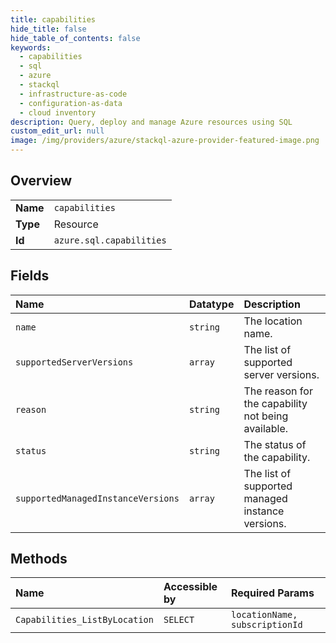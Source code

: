 ```yaml
---
title: capabilities
hide_title: false
hide_table_of_contents: false
keywords:
  - capabilities
  - sql
  - azure    
  - stackql
  - infrastructure-as-code
  - configuration-as-data
  - cloud inventory
description: Query, deploy and manage Azure resources using SQL
custom_edit_url: null
image: /img/providers/azure/stackql-azure-provider-featured-image.png
---
```

  
    

## Overview
<table><tbody>
<tr><td><b>Name</b></td><td><code>capabilities</code></td></tr>
<tr><td><b>Type</b></td><td>Resource</td></tr>
<tr><td><b>Id</b></td><td><code>azure.sql.capabilities</code></td></tr>
</tbody></table>

## Fields
| Name | Datatype | Description |
|:-----|:---------|:------------|
| `name` | `string` | The location name. |
| `supportedServerVersions` | `array` | The list of supported server versions. |
| `reason` | `string` | The reason for the capability not being available. |
| `status` | `string` | The status of the capability. |
| `supportedManagedInstanceVersions` | `array` | The list of supported managed instance versions. |
## Methods
| Name | Accessible by | Required Params |
|:-----|:--------------|:----------------|
| `Capabilities_ListByLocation` | `SELECT` | `locationName, subscriptionId` |
